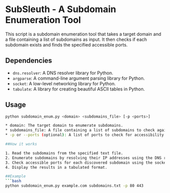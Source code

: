 # SubSleuth - A Subdomain Enumeration Tool

This script is a subdomain enumeration tool that takes a target domain and a file containing a list of subdomains as input. It then checks if each subdomain exists and finds the specified accessible ports.

## Dependencies

- `dns.resolver`: A DNS resolver library for Python.
- `argparse`: A command-line argument parsing library for Python.
- `socket`: A low-level networking library for Python.
- `tabulate`: A library for creating beautiful ASCII tables in Python.

## Usage

```bash
python subdomain_enum.py <domain> <subdomains_file> [-p <ports>]

* domain: The target domain to enumerate subdomains.
* subdomains_file: A file containing a list of subdomains to check against the target domain.
* -p or --ports (optional): A list of ports to check for accessibility (default: 80, 443).

##How it works

1. Read the subdomains from the specified text file.
2. Enumerate subdomains by resolving their IP addresses using the DNS resolver.
3. Check accessible ports for each discovered subdomain using the socket library.
4. Display the results in a tabulated format.

##Example
```bash
python subdomain_enum.py example.com subdomains.txt -p 80 443
